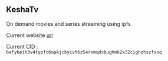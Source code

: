 ## KeshaTv
On demand movies and series streaming using ipfs

Current website [url](https://bafybeih3v4typfc6opkjcbycvh6z54rxmqdxbughmk2x32cighzhszfxoq.dweb.link)

Current CID : `bafybeih3v4typfc6opkjcbycvh6z54rxmqdxbughmk2x32cighzhszfxoq`
